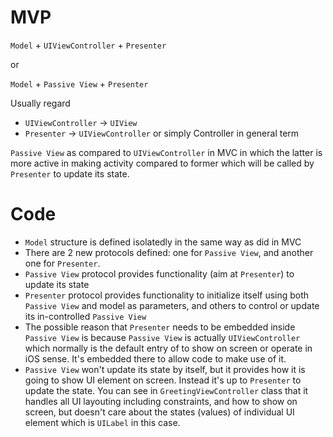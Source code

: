 # MVP

``Model`` + ``UIViewController`` + ``Presenter``

or

``Model`` + ``Passive View`` + ``Presenter``

Usually regard 
* ``UIViewController`` -> `UIView`
* ``Presenter`` -> ``UIViewController`` or simply Controller in general term

``Passive View`` as compared to ``UIViewController`` in MVC in which the latter is more active in making activity compared to former which will be called by `Presenter` to update its state.

# Code

* `Model` structure is defined isolatedly in the same way as did in MVC
* There are 2 new protocols defined: one for `Passive View`, and another one for `Presenter`.
* `Passive View` protocol provides functionality (aim at `Presenter`) to update its state
* `Presenter` protocol provides functionality to initialize itself using both `Passive View` and model as parameters, and others to control or update its in-controlled `Passive View`
* The possible reason that `Presenter` needs to be embedded inside `Passive View` is because `Passive View` is actually `UIViewController` which normally is the default entry of to show on screen or operate in iOS sense. It's embedded there to allow code to make use of it.
* `Passive View` won't update its state by itself, but it provides how it is going to show UI element on screen. Instead it's up to `Presenter` to update the state. You can see in `GreetingViewController` class that it handles all UI layouting including constraints, and how to show on screen, but doesn't care about the states (values) of individual UI element which is `UILabel` in this case. 